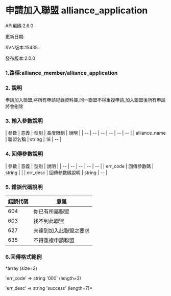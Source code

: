 # 申請加入聯盟 alliance_application
API編碼:2.6.0

> 



更新日期:

> 

SVN版本:15435..

> 

發布版本:2.0.0
### 1.路徑:alliance_member/alliance_application

### 2. 說明

申請加入聯盟,將所有申請紀錄資料庫,同一聯盟不得重複申請,加入聯盟後所有申請將會刪除


### 3. 輸入參數說明


| 參數 | 意義 | 型別 | 長度限制 | 說明 |
| -- | -- | -- | -- | -- | -- |
| alliance_name | 聯盟名稱 | string | 18 | -- |


### 4. 回傳參數說明
| 參數 | 意義 | 型別 | 說明 |
| -- | -- | -- | -- | -- |
| err_code | 回傳參數碼 | string |  |
| err_desc | 回傳參數碼說明 | string | -- |


### 5. 錯誤代碼說明
|錯誤代碼|意義|
|--|--|
|604|你已有所屬聯盟|
|603|找不到此聯盟|
|627|未達到加入此聯盟之要求|
|635|不得重複申請聯盟|

### 6.回傳格式範例

*array (size=2)
> 


  'err_code' => string '000' (length=3)
> 


  'err_desc' => string 'success' (length=7)*

